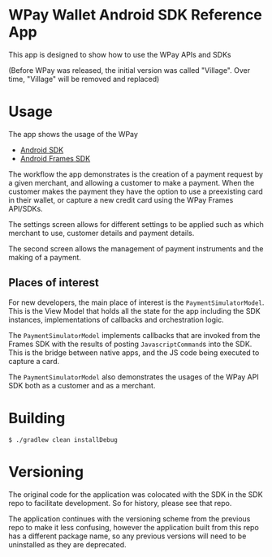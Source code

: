 # WPay Wallet Android SDK Reference App

This app is designed to show how to use the WPay APIs and SDKs

(Before WPay was released, the initial version was called "Village". Over time, "Village" will be
removed and replaced)

# Usage

The app shows the usage of the WPay
- [Android SDK](https://github.com/w-pay/sdk-wpay-android)
- [Android Frames SDK](https://github.com/w-pay/sdk-wpay-android-frames/)

The workflow the app demonstrates is the creation of a payment request by a given merchant, and
allowing a customer to make a payment. When the customer makes the payment they have the option
to use a preexisting card in their wallet, or capture a new credit card using the WPay Frames
API/SDKs.

The settings screen allows for different settings to be applied such as which merchant to use,
customer details and payment details.

The second screen allows the management of payment instruments and the making of a payment.

## Places of interest

For new developers, the main place of interest is the `PaymentSimulatorModel`. This is the View Model
that holds all the state for the app including the SDK instances, implementations of callbacks
and orchestration logic.

The `PaymentSimulatorModel` implements callbacks that are invoked from the Frames SDK with the
results of posting `JavascriptCommand`s into the SDK. This is the bridge between native apps, and
the JS code being executed to capture a card.

The `PaymentSimulatorModel` also demonstrates the usages of the WPay API SDK both as a customer
and as a merchant.

# Building

```shell
$ ./gradlew clean installDebug
```

# Versioning

The original code for the application was colocated with the SDK in
the SDK repo to facilitate development. So for history, please see that repo.

The application continues with the versioning scheme from the previous
repo to make it less confusing, however the application built from this
repo has a different package name, so any previous versions will need to
be uninstalled as they are deprecated.